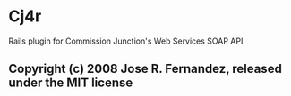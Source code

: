 # Cj4r

Rails plugin for Commission Junction's Web Services SOAP API

## Copyright (c) 2008 Jose R. Fernandez, released under the MIT license
